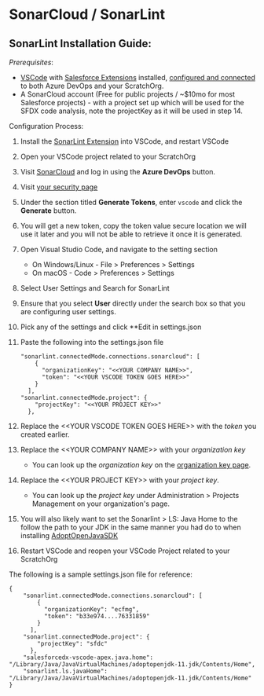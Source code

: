 # SonarCloud / SonarLint

## SonarLint Installation Guide:

_Prerequisites_: 

* [VSCode](https://code.visualstudio.com/) with [Salesforce Extensions](https://marketplace.visualstudio.com/items?itemName=salesforce.salesforcedx-vscode) installed, [configured and connected](https://trailhead.salesforce.com/en/content/learn/projects/quickstart-vscode-salesforce) to both Azure DevOps and your ScratchOrg.
* A SonarCloud account \(Free for public projects / ~$10mo for most Salesforce projects\) - with a  project set up which will be used for the SFDX code analysis, note the projectKey as it will be used in step 14.

Configuration Process:

1. Install the [SonarLint Extension](https://marketplace.visualstudio.com/items?itemName=SonarSource.sonarlint-vscode) into VSCode, and restart VSCode
2. Open your VSCode project related to your ScratchOrg
3. Visit [SonarCloud](https://sonarcloud.io/) and log in using the **Azure DevOps** button.
4. Visit [your security page](https://sonarcloud.io/account/security/)
5. Under the section titled **Generate Tokens**, enter `vscode` and click the **Generate** button.
6. You will get a new token, copy the token value secure location we will use it later and you will not be able to retrieve it once it is generated.
7. Open Visual Studio Code, and navigate to the setting section
   * On Windows/Linux - File &gt; Preferences &gt; Settings
   * On macOS - Code &gt; Preferences &gt; Settings
8. Select User Settings and Search for SonarLint
9. Ensure that you select **User** directly under the search box so that you are configuring user settings.
10. Pick any of the settings and click \*\*Edit in settings.json
11. Paste the following into the settings.json file

    ```text
    "sonarlint.connectedMode.connections.sonarcloud": [
        {
          "organizationKey": "<<YOUR COMPANY NAME>>",
          "token": "<<YOUR VSCODE TOKEN GOES HERE>>"
        }
      ],
    "sonarlint.connectedMode.project": {
        "projectKey": "<<YOUR PROJECT KEY>>"
      },
    ```

12. Replace the &lt;&lt;YOUR VSCODE TOKEN GOES HERE&gt;&gt; with the _token_ you created earlier.
13. Replace the &lt;&lt;YOUR COMPANY NAME&gt;&gt; with your _organization key_ 
    * You can look up the _organization key_ on the [organization key page](https://sonarcloud.io/account/organizations).
14. Replace the &lt;&lt;YOUR PROJECT KEY&gt;&gt; with your _project key_.
    * You can look up the _project key_ under Administration &gt; Projects Management on your organization's page.
15. You will also likely want to set the Sonarlint &gt; LS: Java Home to the follow the path to your JDK in the same manner you had do to when installing [AdoptOpenJavaSDK](https://developer.salesforce.com/tools/vscode/en/getting-started/java-setup/#adoptopenjdk)
16. Restart VSCode and reopen your VSCode Project related to your ScratchOrg

The following is a sample settings.json file for reference:

```text
{
    "sonarlint.connectedMode.connections.sonarcloud": [
        {
          "organizationKey": "ecfmg",
          "token": "b33e974....76331859"
        }
      ],
    "sonarlint.connectedMode.project": {
        "projectKey": "sfdc"
      },
    "salesforcedx-vscode-apex.java.home": "/Library/Java/JavaVirtualMachines/adoptopenjdk-11.jdk/Contents/Home",
    "sonarlint.ls.javaHome": "/Library/Java/JavaVirtualMachines/adoptopenjdk-11.jdk/Contents/Home"
}
```







